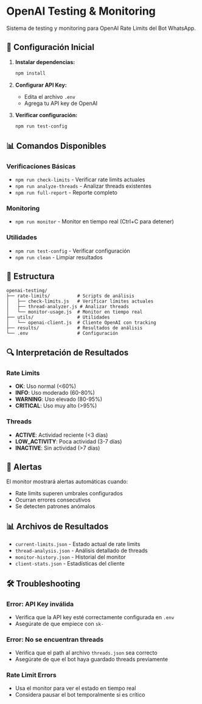 # OpenAI Testing & Monitoring

Sistema de testing y monitoring para OpenAI Rate Limits del Bot WhatsApp.

## 🚀 Configuración Inicial

1. **Instalar dependencias:**
   ```bash
   npm install
   ```

2. **Configurar API Key:**
   - Edita el archivo `.env`
   - Agrega tu API key de OpenAI

3. **Verificar configuración:**
   ```bash
   npm run test-config
   ```

## 📊 Comandos Disponibles

### Verificaciones Básicas
- `npm run check-limits` - Verificar rate limits actuales
- `npm run analyze-threads` - Analizar threads existentes
- `npm run full-report` - Reporte completo

### Monitoring
- `npm run monitor` - Monitor en tiempo real (Ctrl+C para detener)

### Utilidades
- `npm run test-config` - Verificar configuración
- `npm run clean` - Limpiar resultados

## 📁 Estructura

```
openai-testing/
├── rate-limits/          # Scripts de análisis
│   ├── check-limits.js   # Verificar límites actuales
│   ├── thread-analyzer.js # Analizar threads
│   └── monitor-usage.js  # Monitor en tiempo real
├── utils/                # Utilidades
│   └── openai-client.js  # Cliente OpenAI con tracking
├── results/              # Resultados de análisis
└── .env                  # Configuración
```

## 🔍 Interpretación de Resultados

### Rate Limits
- **OK**: Uso normal (<60%)
- **INFO**: Uso moderado (60-80%)
- **WARNING**: Uso elevado (80-95%)
- **CRITICAL**: Uso muy alto (>95%)

### Threads
- **ACTIVE**: Actividad reciente (<3 días)
- **LOW_ACTIVITY**: Poca actividad (3-7 días)
- **INACTIVE**: Sin actividad (>7 días)

## 🚨 Alertas

El monitor mostrará alertas automáticas cuando:
- Rate limits superen umbrales configurados
- Ocurran errores consecutivos
- Se detecten patrones anómalos

## 📊 Archivos de Resultados

- `current-limits.json` - Estado actual de rate limits
- `thread-analysis.json` - Análisis detallado de threads
- `monitor-history.json` - Historial del monitor
- `client-stats.json` - Estadísticas del cliente

## 🛠️ Troubleshooting

### Error: API Key inválida
- Verifica que la API key esté correctamente configurada en `.env`
- Asegúrate de que empiece con `sk-`

### Error: No se encuentran threads
- Verifica que el path al archivo `threads.json` sea correcto
- Asegúrate de que el bot haya guardado threads previamente

### Rate Limit Errors
- Usa el monitor para ver el estado en tiempo real
- Considera pausar el bot temporalmente si es crítico
